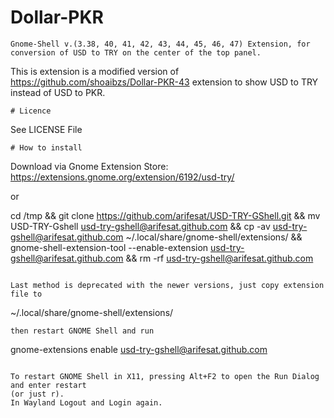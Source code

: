 # Dollar-PKR
```
Gnome-Shell v.(3.38, 40, 41, 42, 43, 44, 45, 46, 47) Extension, for conversion of USD to TRY on the center of the top panel.
```
This is extension is a modified  version of https://github.com/shoaibzs/Dollar-PKR-43 extension to show USD to TRY instead of USD to PKR. 
```
# Licence
```
See LICENSE File
```
# How to install
```

Download via Gnome Extension Store: https://extensions.gnome.org/extension/6192/usd-try/

or

cd /tmp && git clone https://github.com/arifesat/USD-TRY-GShell.git && mv USD-TRY-Gshell usd-try-gshell@arifesat.github.com && cp -av usd-try-gshell@arifesat.github.com ~/.local/share/gnome-shell/extensions/ && gnome-shell-extension-tool --enable-extension usd-try-gshell@arifesat.github.com && rm -rf usd-try-gshell@arifesat.github.com

```

Last method is deprecated with the newer versions, just copy extension file to
```
~/.local/share/gnome-shell/extensions/
```
then restart GNOME Shell and run
```
gnome-extensions enable usd-try-gshell@arifesat.github.com
```

To restart GNOME Shell in X11, pressing Alt+F2 to open the Run Dialog and enter restart 
(or just r). 
In Wayland Logout and Login again.
